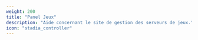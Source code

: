 ```yaml
---
weight: 200
title: "Panel Jeux"
description: "Aide concernant le site de gestion des serveurs de jeux."
icon: "stadia_controller"
---
```


